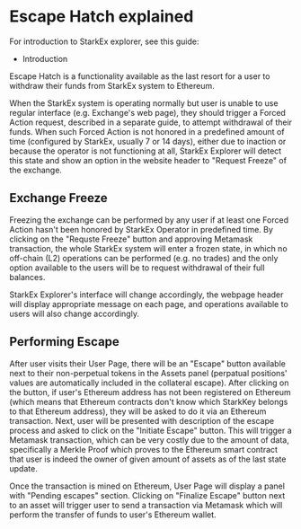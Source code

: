 # Escape Hatch explained

For introduction to StarkEx explorer, see this guide:

* Introduction

Escape Hatch is a functionality available as the last resort for a user to withdraw their funds from StarkEx system to Ethereum.

When the StarkEx system is operating normally but user is unable to use regular interface (e.g. Exchange's web page), they should trigger a Forced Action request, described in a separate guide, to attempt withdrawal of their funds. When such Forced Action is not honored in a predefined amount of time (configured by StarkEx, usually 7 or 14 days), either due to inaction or because the operator is not functioning at all, StarkEx Explorer will detect this state and show an option in the website header to "Request Freeze" of the exchange.

## Exchange Freeze

Freezing the exchange can be performed by any user if at least one Forced Action hasn't been honored by StarkEx Operator in predefined time. By clicking on the "Requste Freeze" button and approving Metamask transaction, the whole StarkEx system will enter a frozen state, in which no off-chain (L2) operations can be performed (e.g. no trades) and the only option available to the users will be to request withdrawal of their full balances. 

StarkEx Explorer's interface will change accordingly, the webpage header will display appropriate message on each page, and operations available to users will also change accordingly.

## Performing Escape

After user visits their User Page, there will be an "Escape" button available next to their non-perpetual tokens in the Assets panel (perpatual positions' values are automatically included in the collateral escape). After clicking on the button, if user's Ethereum address has not been registered on Ethereum (which means that Ethereum contracts don't know which StarkKey belongs to that Ethereum address), they will be asked to do it via an Ethereum transaction. Next, user will be presented with description of the escape process and asked to click on the "Initiate Escape" button. This will trigger a Metamask transaction, which can be very costly due to the amount of data, specifically a Merkle Proof which proves to the Ethereum smart contract that user is indeed the owner of given amount of assets as of the last state update.

Once the transaction is mined on Ethereum, User Page will display a panel with "Pending escapes" section. Clicking on "Finalize Escape" button next to an asset will trigger user to send a transaction via Metamask which will perform the transfer of funds to user's Ethereum wallet.